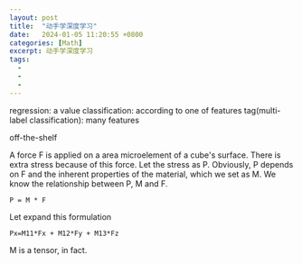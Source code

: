 ```yaml
---
layout: post
title:  "动手学深度学习"
date:   2024-01-05 11:20:55 +0800
categories: [Math]
excerpt: 动手学深度学习
tags:
  - 
  - 
  - 
---
```


regression: a value 
classification: according to one of features
tag(multi-label classification): many features

off-the-shelf


A force F is applied on a area microelement of a cube's surface. There is extra stress because of this force. Let the stress as P. Obviously, P depends on F and the inherent properties of the material, which we set as M. We know the relationship between P, M and F. 
```
P = M * F
```
Let expand this formulation
```
Px=M11*Fx + M12*Fy + M13*Fz
```
M is a tensor, in fact.